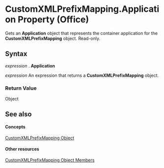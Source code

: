 
# CustomXMLPrefixMapping.Application Property (Office)

Gets an  **Application** object that represents the container application for the **CustomXMLPrefixMapping** object. Read-only.


## Syntax

 _expression_ . **Application**

 _expression_ An expression that returns a **CustomXMLPrefixMapping** object.


### Return Value

Object


## See also


#### Concepts


[CustomXMLPrefixMapping Object](a657a760-cc52-5762-108e-2e95e9dba48f.md)
#### Other resources


[CustomXMLPrefixMapping Object Members](c06ef133-3b0d-d1b3-f488-bc46a49018d4.md)
